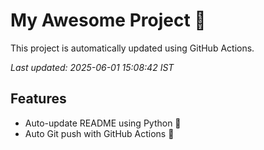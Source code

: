 # My Awesome Project 🚀

This project is automatically updated using GitHub Actions.

_Last updated: 2025-06-01 15:08:42 IST_

## Features
- Auto-update README using Python 🐍
- Auto Git push with GitHub Actions 🤖
